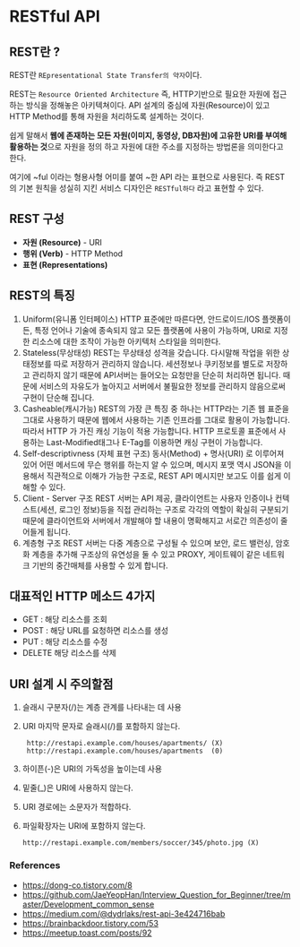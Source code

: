 ﻿# RESTful API



## REST란 ?

REST란 `REpresentational State Transfer의 약자`이다. 

REST는 `Resource Oriented Architecture`  즉, HTTP기반으로 필요한 자원에 접근하는 방식을 정해놓은 아키텍쳐이다.  API 설계의 중심에 자원(Resource)이 있고 HTTP Method를 통해 자원을 처리하도록 설계하는 것이다.

쉽게 말해서 **웹에 존재하는 모든 자원(이미지, 동영상, DB자원)에 고유한 URI를 부여해 활용하는 것**으로 자원을 정의 하고 자원에 대한 주소를 지정하는 방법론을 의미한다고 한다. 

 여기에 ~ful 이라는 형용사형 어미를 붙여 ~한 API 라는 표현으로 사용된다. 즉 REST의 기본 원칙을 성실히 지킨 서비스 디자인은 `RESTful하다` 라고 표현할 수 있다.



## REST 구성 

* **자원 (Resource)** - URI
* **행위 (Verb)** - HTTP Method
* **표현 (Representations)** 



## REST의 특징

1. Uniform(유니폼 인터페이스) 
   HTTP 표준에만 따른다면, 안드로이드/IOS 플랫폼이든, 특정 언어나 기술에 종속되지 않고 모든 플랫폼에 사용이 가능하며, URI로 지정한 리소스에 대한 조작이 가능한 아키텍처 스타일을 의미한다.
2. Stateless(무상태성) 
   REST는 무상태성 성격을 갖습니다. 다시말해 작업을 위한 상태정보를 따로 저장하거 관리하지 않습니다. 세션정보나 쿠키정보를 별도로 저장하고 관리하지 않기 때문에 API서버는 들어오는 요청만을 단순히 처리하면 됩니다. 때문에 서비스의 자유도가 높아지고 서버에서 불필요한 정보를 관리하지 않음으로써 구현이 단순해 집니다.
3. Casheable(캐시가능)
   REST의 가장 큰 특징 중 하나는 HTTP라는 기존 웹 표준을 그대로 사용하기 때문에 웹에서 사용하는 기존 인프라를 그대로 활용이 가능합니다. 따라서 HTTP 가 가진 캐싱 기능이 적용 가능합니다. HTTP 프로토콜 표준에서 사용하는 Last-Modified태그나 E-Tag를 이용하면 캐싱 구현이 가능합니다.
4. Self-descriptivness (자체 표현 구조)
   동사(Method) + 명사(URI) 로 이루어져 있어 어떤 메서드에 무슨 행위를 하는지 알 수 있으며, 메시지 포맷 역시 JSON을 이용해서 직관적으로 이해가 가능한 구조로, REST API 메시지만 보고도 이를 쉽게 이해할 수 있다.
5. Client - Server 구조
   REST 서버는 API 제공, 클라이언트는 사용자 인증이나 컨텍스트(세션, 로그인 정보)등을 직접 관리하는 구조로 각각의 역할이 확실히 구분되기 때문에 클라이언트와 서버에서 개발해야 할 내용이 명확해지고 서로간 의존성이 줄어들게 됩니다.
6. 계층형 구조
   REST 서버는 다중 계층으로 구성될 수 있으며 보안, 로드 밸런싱, 암호화 계층을 추가해 구조상의 유연성을 둘 수 있고 PROXY, 게이트웨이 같은 네트워크 기반의 중간매체를 사용할 수 있게 합니다.



## 대표적인 HTTP 메소드 4가지

* GET : 해당 리소스를 조회
* POST : 해당 URL를 요청하면 리소스를 생성
* PUT : 해당 리소스를 수정
* DELETE 해당 리소스를 삭제

## URI 설계 시 주의할점

1. 슬래시 구분자(/)는 계층 관계를 나타내는 데 사용

2. URI 마지막 문자로 슬래시(/)를 포함하지 않는다.

   ~~~
    http://restapi.example.com/houses/apartments/ (X)
    http://restapi.example.com/houses/apartments  (0)
   ~~~

3. 하이픈(-)은 URI의 가독성을 높이는데 사용

4. 밑줄(_)은 URI에 사용하지 않는다.

5. URI 경로에는 소문자가 적합하다.

6. 파일확장자는 URI에 포함하지 않는다.

   ~~~
   http://restapi.example.com/members/soccer/345/photo.jpg (X)
   ~~~

   

### References
* https://dong-co.tistory.com/8
* https://github.com/JaeYeopHan/Interview_Question_for_Beginner/tree/master/Development_common_sense
* https://medium.com/@dydrlaks/rest-api-3e424716bab
* https://brainbackdoor.tistory.com/53
* https://meetup.toast.com/posts/92